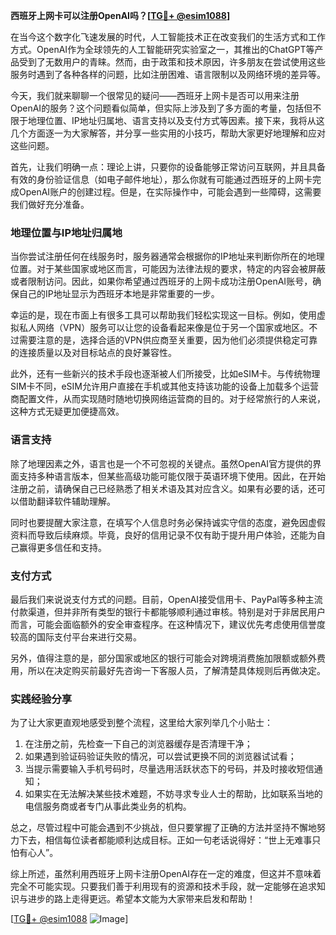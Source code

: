**西班牙上网卡可以注册OpenAI吗？[[TG💪+ @esim1088](https://t.me/s/esim1088)]**

在当今这个数字化飞速发展的时代，人工智能技术正在改变我们的生活方式和工作方式。OpenAI作为全球领先的人工智能研究实验室之一，其推出的ChatGPT等产品受到了无数用户的青睐。然而，由于政策和技术原因，许多朋友在尝试使用这些服务时遇到了各种各样的问题，比如注册困难、语言限制以及网络环境的差异等。

今天，我们就来聊聊一个很常见的疑问——西班牙上网卡是否可以用来注册OpenAI的服务？这个问题看似简单，但实际上涉及到了多方面的考量，包括但不限于地理位置、IP地址归属地、语言支持以及支付方式等因素。接下来，我将从这几个方面逐一为大家解答，并分享一些实用的小技巧，帮助大家更好地理解和应对这些问题。

首先，让我们明确一点：理论上讲，只要你的设备能够正常访问互联网，并且具备有效的身份验证信息（如电子邮件地址），那么你就有可能通过西班牙的上网卡完成OpenAI账户的创建过程。但是，在实际操作中，可能会遇到一些障碍，这需要我们做好充分准备。

### 地理位置与IP地址归属地

当你尝试注册任何在线服务时，服务器通常会根据你的IP地址来判断你所在的地理位置。对于某些国家或地区而言，可能因为法律法规的要求，特定的内容会被屏蔽或者限制访问。因此，如果你希望通过西班牙的上网卡成功注册OpenAI账号，确保自己的IP地址显示为西班牙本地是非常重要的一步。

幸运的是，现在市面上有很多工具可以帮助我们轻松实现这一目标。例如，使用虚拟私人网络（VPN）服务可以让您的设备看起来像是位于另一个国家或地区。不过需要注意的是，选择合适的VPN供应商至关重要，因为他们必须提供稳定可靠的连接质量以及对目标站点的良好兼容性。

此外，还有一些新兴的技术手段也逐渐被人们所接受，比如eSIM卡。与传统物理SIM卡不同，eSIM允许用户直接在手机或其他支持该功能的设备上加载多个运营商配置文件，从而实现随时随地切换网络运营商的目的。对于经常旅行的人来说，这种方式无疑更加便捷高效。

### 语言支持

除了地理因素之外，语言也是一个不可忽视的关键点。虽然OpenAI官方提供的界面支持多种语言版本，但某些高级功能可能仅限于英语环境下使用。因此，在开始注册之前，请确保自己已经熟悉了相关术语及其对应含义。如果有必要的话，还可以借助翻译软件辅助理解。

同时也要提醒大家注意，在填写个人信息时务必保持诚实守信的态度，避免因虚假资料而导致后续麻烦。毕竟，良好的信用记录不仅有助于提升用户体验，还能为自己赢得更多信任和支持。

### 支付方式

最后我们来说说支付方式的问题。目前，OpenAI接受信用卡、PayPal等多种主流付款渠道，但并非所有类型的银行卡都能够顺利通过审核。特别是对于非居民用户而言，可能会面临额外的安全审查程序。在这种情况下，建议优先考虑使用信誉度较高的国际支付平台来进行交易。

另外，值得注意的是，部分国家或地区的银行可能会对跨境消费施加限额或额外费用，所以在决定购买前最好先咨询一下客服人员，了解清楚具体规则后再做决定。

### 实践经验分享

为了让大家更直观地感受到整个流程，这里给大家列举几个小贴士：

1. 在注册之前，先检查一下自己的浏览器缓存是否清理干净；
2. 如果遇到验证码验证失败的情况，可以尝试更换不同的浏览器试试看；
3. 当提示需要输入手机号码时，尽量选用活跃状态下的号码，并及时接收短信通知；
4. 如果实在无法解决某些技术难题，不妨寻求专业人士的帮助，比如联系当地的电信服务商或者专门从事此类业务的机构。

总之，尽管过程中可能会遇到不少挑战，但只要掌握了正确的方法并坚持不懈地努力下去，相信每位读者都能顺利达成目标。正如一句老话说得好：“世上无难事只怕有心人”。

综上所述，虽然利用西班牙上网卡注册OpenAI存在一定的难度，但这并不意味着完全不可能实现。只要我们善于利用现有的资源和技术手段，就一定能够在追求知识与进步的路上走得更远。希望本文能为大家带来启发和帮助！

[[TG💪+ @esim1088](https://t.me/s/esim1088) ![Image](https://i.postimg.cc/4NQfJmqS/Snipaste-2025-05-13-00-14-12.png)]